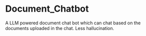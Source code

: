# Document_Chatbot
A LLM powered document chat bot which can chat based on the documents uploaded in the chat. Less hallucination.
